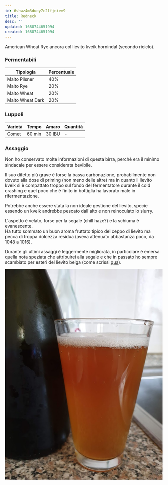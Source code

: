 ```yaml
---
id: 6shwz4m3duey7c2lfjniem9
title: Redneck
desc: ''
updated: 1688744651994
created: 1688744651994
---
```

American Wheat Rye ancora col lievito kveik hornindal (secondo riciclo).

### Fermentabili
| Tipologia        | Percentuale |
|------------------|-------------|
| Malto Pilsner    | 40%         |
| Malto Rye        | 20%         |
| Malto Wheat      | 20%         |
| Malto Wheat Dark | 20%         |

### Luppoli
| Varietà | Tempo  | Amaro   | Quantità |
|---------|--------|---------|----------|
| Comet   | 60 min | 30 IBU  | -        |

### Assaggio
Non ho conservato molte informazioni di questa birra, perché era il minimo sindacale per essere considerata bevibile. 

Il suo difetto più grave è forse la bassa carbonazione, probabilmente non dovuto alla dose di priming (non meno delle altre) ma in quanto il lievito kveik si è compattato troppo sul fondo del fermentatore durante il cold crashing e quel poco che è finito in bottiglia ha lavorato male in rifermentazione.

Potrebbe anche essere stata la non ideale gestione del lievito, specie essendo un kveik andrebbe pescato dall'alto e non reinoculato lo slurry.

L'aspetto è velato, forse per la segale (chill haze?) e la schiuma è evanescente.  
Ha tutto sommato un buon aroma fruttato tipico del ceppo di lievito ma pecca di troppa dolcezza residua (aveva attenuato abbastanza poco, da 1048 a 1016).

Durante gli ultimi assaggi è leggermente migliorata, in particolare è emersa quella nota speziata che attribuirei alla segale e che in passato ho sempre scambiato per esteri del lievito belga (come scrissi [qua](/rog)).

![rog](./assets/images/redneck.jpg)


